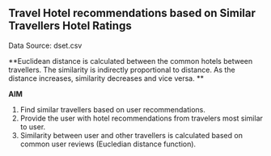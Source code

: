 ## Travel Hotel recommendations based on Similar Travellers Hotel Ratings

Data Source: dset.csv

**Euclidean distance is calculated between the common hotels between travellers. The similarity is indirectly proportional to distance. As the distance increases, similarity decreases and vice versa. **

**AIM**
1. Find similar travellers based on user recommendations. 
2. Provide the user with hotel recommendations from travelers most similar to user.
3. Similarity between user and other travellers is calculated based on common user reviews (Eucledian distance function).



